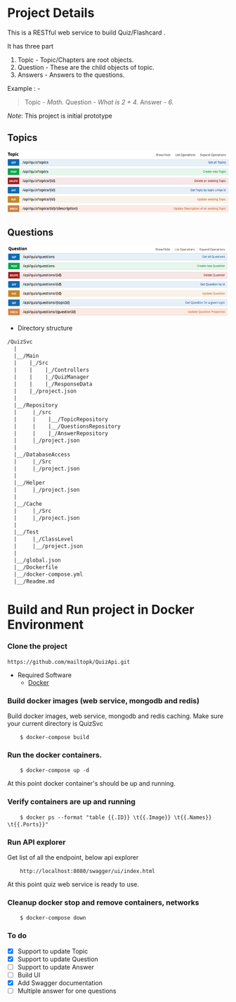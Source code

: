 # Project Details
This is a RESTful web service to build Quiz/Flashcard .

It has three part
   1. Topic - Topic/Chapters are root objects.
   2. Question - These are the child objects of topic.
   3. Answers - Answers to the questions. 

Example : -
>Topic - *Math.*
>Question - *What is 2 + 4.*
>Answer - *6.*

*Note*: This project is initial prototype 


## Topics
![ScreenShot](/QuizSvc/Images/topics.png)

## Questions
![ScreenShot](/QuizSvc/Images/questions.png)


*   Directory structure
```
/QuizSvc
  |
  |__/Main
  |    |_/Src
  |    |    |_/Controllers
  |    |    |_/QuizManager
  |    |    |_/ResponseData
  |    |_/project.json
  |
  |__/Repository
  |     |_/src
  |     |    |__/TopicRepository
  |     |    |__/QuestionsRepository
  |     |    |_/AnswerRepository
  |     |_/project.json
  |
  |__/DatabaseAccess
  |     |_/Src
  |     |_/project.json
  |
  |__/Helper
  |     |_/project.json
  |
  |__/Cache
  |     |_/Src
  |     |_/project.json
  |
  |__/Test
  |     |_/ClassLevel
  |     |__/project.json
  |
  |__/global.json
  |__/Dockerfile
  |__/docker-compose.yml
  |__/Readme.md

```


# Build and Run project in Docker Environment

### Clone the project
```
https://github.com/mailtopk/QuizApi.git
```
* Required Software 
    - [Docker](https://www.docker.com/)
    
### Build docker images (web service, mongodb and redis)
Build docker images, web service, mongodb and redis caching.
Make sure your current directory is QuizSvc
```
    $ docker-compose build
```

### Run the docker containers.
```
    $ docker-compose up -d
```
At this point docker container's should be up and running.

### Verify containers are up and running
```
    $ docker ps --format "table {{.ID}} \t{{.Image}} \t{{.Names}} \t{{.Ports}}"
``` 

### Run API explorer
Get list of all the endpoint, below api explorer
```
    http://localhost:8080/swagger/ui/index.html
```

At this point quiz web service is ready to use.

### Cleanup docker stop and remove containers, networks
```
    $ docker-compose down
```

### To do
- [x] Support to update Topic
- [x] Support to update Question
- [ ] Support to update Answer
- [ ] Build UI
- [x] Add Swagger documentation
- [ ] Multiple answer for one questions 

